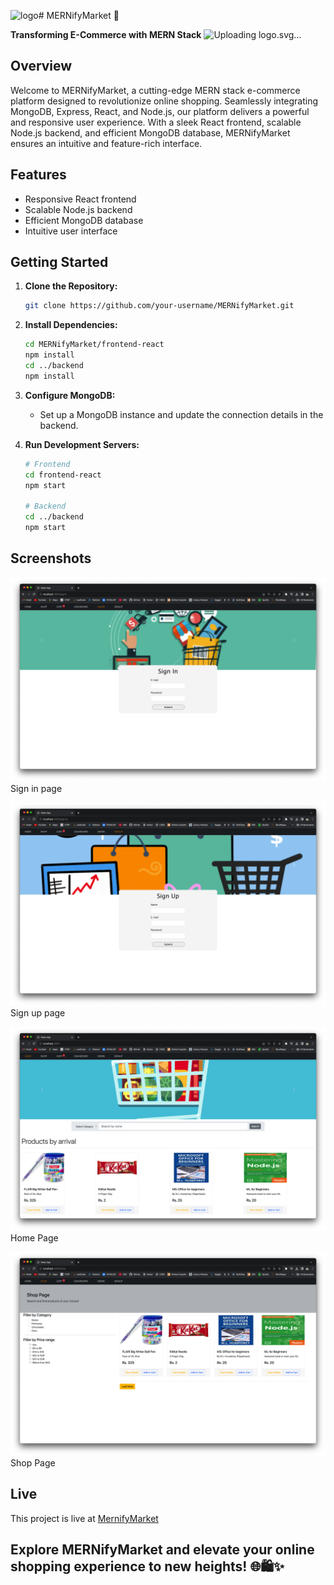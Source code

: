![logo](https://github.com/bikash-789/MERNifyMarket/assets/63906998/4366f44a-eba0-46e5-9da7-a177575a1c1f)# MERNifyMarket 🚀

**Transforming E-Commerce with MERN Stack**
![Uploading logo.svg…<svg width="127" height="33" viewBox="0 0 127 33" fill="none" xmlns="http://www.w3.org/2000/svg">
<rect x="0.5" y="0.5" width="126" height="32" stroke="black"/>
<rect width="62" height="25" transform="translate(4 4)" fill="black"/>
<path d="M10.2614 12.2727H10.8409L14.2031 20.233H14.2628L17.625 12.2727H18.2045V21H17.6932V13.5384H17.642L14.4844 21H13.9815L10.8239 13.5384H10.7727V21H10.2614V12.2727ZM20.7262 21V12.2727H25.5842V12.767H21.2589V16.3849H25.3242V16.8793H21.2589V20.5057H25.6864V21H20.7262ZM27.7926 21V12.2727H30.4815C31.0327 12.2727 31.5071 12.3807 31.9048 12.5966C32.3026 12.8125 32.608 13.1122 32.821 13.4957C33.0341 13.8764 33.1406 14.3196 33.1406 14.8253C33.1406 15.3253 33.0341 15.7656 32.821 16.1463C32.608 16.5241 32.3026 16.8196 31.9048 17.0327C31.5099 17.2457 31.0369 17.3523 30.4858 17.3523H28.0781V16.8537H30.473C30.9219 16.8537 31.3054 16.7699 31.6236 16.6023C31.9418 16.4347 32.1861 16.2003 32.3565 15.8991C32.527 15.5952 32.6122 15.2372 32.6122 14.8253C32.6122 14.4105 32.527 14.0497 32.3565 13.7429C32.1861 13.4332 31.9403 13.1932 31.6193 13.0227C31.3011 12.8523 30.9176 12.767 30.4688 12.767H28.3253V21H27.7926ZM31.3764 17.0455L33.5241 21H32.9105L30.7756 17.0455H31.3764ZM41.9382 12.2727V21H41.4183L35.853 13.2401H35.8018V21H35.2692V12.2727H35.7933L41.3587 20.0412H41.4098V12.2727H41.9382ZM44.9893 12.2727V21H44.4567V12.2727H44.9893ZM47.5153 21V12.2727H52.386V12.767H48.0479V16.3849H51.9812V16.8793H48.0479V21H47.5153ZM53.6602 12.2727H54.2908L57.0394 16.483H57.0991L59.8477 12.2727H60.4783L57.3377 17.0412V21H56.8008V17.0412L53.6602 12.2727Z" fill="white"/>
<g filter="url(#filter0_d_10_7)">
<path d="M71.7585 12.2727H74.0341L76.4375 18.1364H76.5398L78.9432 12.2727H81.2188V21H79.429V15.3196H79.3565L77.098 20.9574H75.8793L73.6207 15.2983H73.5483V21H71.7585V12.2727ZM84.2433 21H82.266L85.2788 12.2727H87.6566L90.6651 21H88.6879L86.5018 14.267H86.4336L84.2433 21ZM84.1197 17.5696H88.7901V19.0099H84.1197V17.5696ZM91.7156 21V12.2727H95.1587C95.8178 12.2727 96.3803 12.3906 96.8462 12.6264C97.315 12.8594 97.6715 13.1903 97.9158 13.6193C98.163 14.0455 98.2866 14.5469 98.2866 15.1236C98.2866 15.7031 98.1616 16.2017 97.9116 16.6193C97.6616 17.0341 97.2994 17.3523 96.8249 17.5739C96.3533 17.7955 95.7823 17.9062 95.1119 17.9062H92.8065V16.4233H94.8136C95.1658 16.4233 95.4585 16.375 95.6914 16.2784C95.9244 16.1818 96.0977 16.0369 96.2113 15.8438C96.3278 15.6506 96.386 15.4105 96.386 15.1236C96.386 14.8338 96.3278 14.5895 96.2113 14.3906C96.0977 14.1918 95.9229 14.0412 95.6871 13.9389C95.4542 13.8338 95.1602 13.7812 94.805 13.7812H93.5607V21H91.7156ZM96.4286 17.0284L98.5977 21H96.5607L94.4386 17.0284H96.4286ZM99.5906 21V12.2727H101.436V16.1207H101.551L104.691 12.2727H106.903L103.664 16.1804L106.941 21H104.734L102.343 17.4119L101.436 18.5199V21H99.5906ZM107.864 21V12.2727H113.745V13.794H109.709V15.8736H113.442V17.3949H109.709V19.4787H113.762V21H107.864ZM114.879 13.794V12.2727H122.047V13.794H119.375V21H117.551V13.794H114.879Z" fill="black"/>
</g>
<defs>
<filter id="filter0_d_10_7" x="67.7585" y="12.2727" width="58.2883" height="16.7273" filterUnits="userSpaceOnUse" color-interpolation-filters="sRGB">
<feFlood flood-opacity="0" result="BackgroundImageFix"/>
<feColorMatrix in="SourceAlpha" type="matrix" values="0 0 0 0 0 0 0 0 0 0 0 0 0 0 0 0 0 0 127 0" result="hardAlpha"/>
<feOffset dy="4"/>
<feGaussianBlur stdDeviation="2"/>
<feComposite in2="hardAlpha" operator="out"/>
<feColorMatrix type="matrix" values="0 0 0 0 0 0 0 0 0 0 0 0 0 0 0 0 0 0 0.25 0"/>
<feBlend mode="normal" in2="BackgroundImageFix" result="effect1_dropShadow_10_7"/>
<feBlend mode="normal" in="SourceGraphic" in2="effect1_dropShadow_10_7" result="shape"/>
</filter>
</defs>
</svg>
]()



## Overview

Welcome to MERNifyMarket, a cutting-edge MERN stack e-commerce platform designed to revolutionize online shopping. Seamlessly integrating MongoDB, Express, React, and Node.js, our platform delivers a powerful and responsive user experience. With a sleek React frontend, scalable Node.js backend, and efficient MongoDB database, MERNifyMarket ensures an intuitive and feature-rich interface.

## Features

- Responsive React frontend
- Scalable Node.js backend
- Efficient MongoDB database
- Intuitive user interface

## Getting Started

1. **Clone the Repository:**

   ```bash
   git clone https://github.com/your-username/MERNifyMarket.git
   ```

2. **Install Dependencies:**

   ```bash
   cd MERNifyMarket/frontend-react
   npm install
   cd ../backend
   npm install
   ```

3. **Configure MongoDB:**

   - Set up a MongoDB instance and update the connection details in the backend.

4. **Run Development Servers:**

   ```bash
   # Frontend
   cd frontend-react
   npm start

   # Backend
   cd ../backend
   npm start
   ```

## Screenshots

![Screenshot 1](/frontend-react/src/assets/ss3.png)
Sign in page

![Screenshot 2](/frontend-react/src/assets/ss2.png)
Sign up page

![Screenshot 2](/frontend-react/src/assets/ss4.png)
Home Page

![Screenshot 2](/frontend-react/src/assets/ss1.png)
Shop Page

## Live
This project is live at <a href="https://mernifymarket-client.onrender.com/" target="_blank">MernifyMarket</a>

## Explore MERNifyMarket and elevate your online shopping experience to new heights! 🌐🛍️✨
